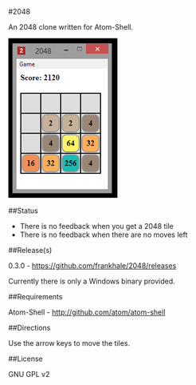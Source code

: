 #2048
 
An 2048 clone written for Atom-Shell.
  
<img src="screenshots/2048.png" alt="2048 screenshot" />

##Status

- There is no feedback when you get a 2048 tile
- There is no feedback when there are no moves left

##Release(s)

0.3.0 - https://github.com/frankhale/2048/releases

Currently there is only a Windows binary provided.

##Requirements

Atom-Shell - http://github.com/atom/atom-shell

##Directions

Use the arrow keys to move the tiles.
  
##License

GNU GPL v2